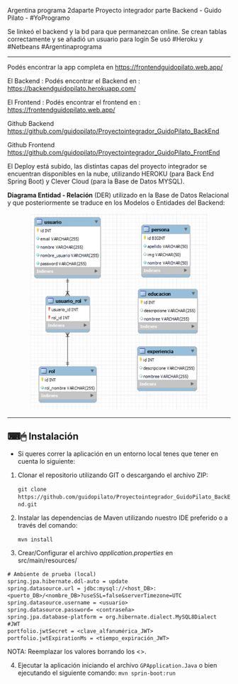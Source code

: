 Argentina programa 2daparte Proyecto integrador parte Backend - Guido Pilato - #YoProgramo

Se linkeó el backend y la bd para que permanezcan online. Se crean tablas correctamente y se añadió un usuario para login Se usó #Heroku y #Netbeans #Argentinaprograma

----

Podés encontrar la app completa en https://frontendguidopilato.web.app/

El Backend :
Podés encontrar el Backend en : https://backendguidopilato.herokuapp.com/

El Frontend :
Podés encontrar el frontend en : https://frontendguidopilato.web.app/

Github Backend
https://github.com/guidopilato/Proyectointegrador_GuidoPilato_BackEnd

Github Frontend
https://github.com/guidopilato/Proyectointegrador_GuidoPilato_FrontEnd

El Deploy está subido,
las distintas capas del proyecto integrador se encuentran disponibles en la nube,
utilizando HEROKU (para Back End Spring Boot) y Clever Cloud (para la Base de Datos MYSQL). 

**Diagrama Entidad - Relación** (DER) utilizado en la Base de Datos Relacional y que posteriormente se traduce en los Modelos o Entidades del Backend:

<div align="center">
<img src="https://github.com/guidopilato/Proyectointegrador_GuidoPilato_BackEnd/blob/master/MySQLWorkbench.png" width="400px">
</div>

------

## ⌨🖱 Instalación
- Si queres correr la aplicación en un entorno local tenes que tener en cuenta lo siguiente: 

1. Clonar el repositorio utilizando GIT o descargando el archivo ZIP:

    `git clone https://github.com/guidopilato/Proyectointegrador_GuidoPilato_BackEnd.git`

2. Instalar las dependencias de Maven utilizando nuestro IDE preferido o a través del comando:

    `mvn install`

3. Crear/Configurar el archivo _application.properties_ en src/main/resources/

```properties
# Ambiente de prueba (local)
spring.jpa.hibernate.ddl-auto = update
spring.datasource.url = jdbc:mysql://<host_DB>:<puerto_DB>/<nombre_DB>?useSSL=false&serverTimezone=UTC
spring.datasource.username = <usuario>
spring.datasource.password= <contraseña>
spring.jpa.database-platform = org.hibernate.dialect.MySQL8Dialect
#JWT
portfolio.jwtSecret = <clave_alfanumérica_JWT>
portfolio.jwtExpirationMs = <tiempo_expiración_JWT> 
```
NOTA: Reemplazar los valores borrando los <>.

4. Ejecutar la aplicación iniciando el archivo `GPApplication.Java` o bien ejecutando el siguiente comando:
    `mvn sprin-boot:run`

